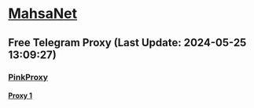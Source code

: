 
# [MahsaNet](https://t.me/mahsa_net)
## Free Telegram Proxy (Last Update: 2024-05-25 13:09:27)
### [PinkProxy](https://t.me/PinkProxy)
#### [Proxy 1](tg://proxy?server=50.7.85.218&port=443&secret=ee1603010200010001fc030386e24c3add646f636b65722d6d6972726f722e6f7267)

    